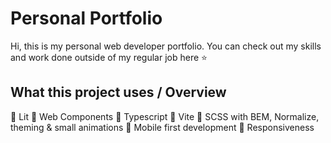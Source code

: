 # Personal Portfolio

Hi, this is my personal web developer portfolio. You can check out my skills and work done outside of my regular job here :star:

## What this project uses / Overview

:small_blue_diamond: Lit
:small_blue_diamond: Web Components
:small_blue_diamond: Typescript
:small_blue_diamond: Vite
:small_blue_diamond: SCSS with BEM, Normalize, theming & small animations
:small_blue_diamond: Mobile first development
:small_blue_diamond: Responsiveness
